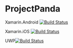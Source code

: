 # ProjectPanda
Xamarin.Android [![Build Status](https://travis-ci.org/DevBros2/ProjectPanda.svg?branch=master)](https://travis-ci.org/DevBros2/ProjectPanda)

Xamarin.iOS [![Build Status](https://travis-ci.org/DevBros2/ProjectPanda.svg?branch=master)](https://travis-ci.org/DevBros2/ProjectPanda)

UWP[![Build Status](https://travis-ci.org/DevBros2/ProjectPanda.svg?branch=master)](https://travis-ci.org/DevBros2/ProjectPanda)
